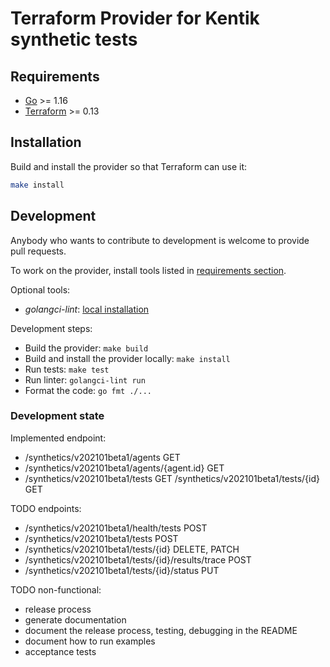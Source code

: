 # Terraform Provider for Kentik synthetic tests

## Requirements

- [Go](https://golang.org/doc/install) >= 1.16
- [Terraform](https://www.terraform.io/downloads.html) >= 0.13

## Installation

Build and install the provider so that Terraform can use it:

```bash
make install
```

## Development

Anybody who wants to contribute to development is welcome to provide pull requests.

To work on the provider, install tools listed in [requirements section](#requirements).

Optional tools:
- _golangci-lint_: [local installation](https://golangci-lint.run/usage/install/#local-installation)

Development steps:
- Build the provider: `make build`
- Build and install the provider locally: `make install`
- Run tests: `make test`
- Run linter: `golangci-lint run`
- Format the code: `go fmt ./...`

### Development state

Implemented endpoint:
- /synthetics/v202101beta1/agents GET
- /synthetics/v202101beta1/agents/{agent.id} GET
- /synthetics/v202101beta1/tests GET
  /synthetics/v202101beta1/tests/{id} GET

TODO endpoints:
- /synthetics/v202101beta1/health/tests POST
- /synthetics/v202101beta1/tests POST
- /synthetics/v202101beta1/tests/{id} DELETE, PATCH
- /synthetics/v202101beta1/tests/{id}/results/trace POST
- /synthetics/v202101beta1/tests/{id}/status PUT

TODO non-functional:
- release process
- generate documentation
- document the release process, testing, debugging in the README
- document how to run examples
- acceptance tests
